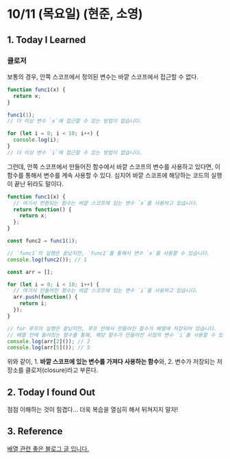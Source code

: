 # 10/11 (목요일)  (현준, 소영)

## 1. Today I Learned

### 클로저

보통의 경우, 안쪽 스코프에서 정의된 변수는 바깥 스코프에서 접근할 수 없다.

```js
function func1(x) {
  return x;
}

func1(1);
// 더 이상 변수 `x`에 접근할 수 있는 방법이 없습니다.
```

```js
for (let i = 0; i < 10; i++) {
  console.log(i);
}
// 더 이상 변수 `i`에 접근할 수 있는 방법이 없습니다.
```

그런데, 안쪽 스코프에서 만들어진 함수에서 바깥 스코프의 변수를 사용하고 있다면, 이 함수를 통해서 변수를 계속 사용할 수 있다. 심지어 바깥 스코프에 해당하는 코드의 실행이 끝난 뒤라도 말이다.

```js
function func1(x) {
  // 여기서 반환되는 함수는 바깥 스코프에 있는 변수 `x`를 사용하고 있습니다.
  return function() {
    return x;
  };
}

const func2 = func1(1);

// `func1`의 실행은 끝났지만, `func2`를 통해서 변수 `x`를 사용할 수 있습니다.
console.log(func2()); // 1
```

```js
const arr = [];

for (let i = 0; i < 10; i++) {
  // 여기서 만들어진 함수는 바깥 스코프에 있는 변수 `i`를 사용하고 있습니다.
  arr.push(function() {
    return i;
  });
}

// for 루프의 실행은 끝났지만, 루프 안에서 만들어진 함수가 배열에 저장되어 있습니다.
// 배열 안에 들어있는 함수를 통해, 해당 함수가 만들어진 시점의 변수 `i`를 사용할 수 있습니다.
console.log(arr[2]()); // 2
console.log(arr[5]()); // 5
```

위와 같이, 1. **바깥 스코프에 있는 변수를 가져다 사용하는 함수**와, 2. 변수가 저장되는 저장소를 클로저(closure)라고 부른다.

## 2. Today I found Out

점점 이해하는 것이 힘겹다... 더욱 복습을 열심히 해서 뒤쳐지지 말자!

## 3. Reference 

[배열 관련 좋은 블로그 글 입니다.](http://bblog.tistory.com/300)